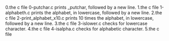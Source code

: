 0.the c file 0-putchar.c prints _putchar, followed by a new line.
1.the c file 1-alphabeth.c prints the alphabet, in lowercase, followed by a new line.
2.the c file 2-print_alphabet_x10.c prints 10 times the alphabet, in lowercase, followed by a new line.
3.the c file 3-islower.c checks for lowercase character.
4.the c file 4-isalpha.c checks for alphabetic character.
5.the c file 